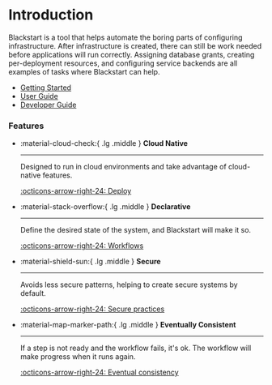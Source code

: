 # Introduction

Blackstart is a tool that helps automate the boring parts of configuring infrastructure. After
infrastructure is created, there can still be work needed before applications will run correctly.
Assigning database grants, creating per-deployment resources, and configuring service backends are
all examples of tasks where Blackstart can help.

<div class="mkdocs-hidden">
<ul>
  <li><a href="getting-started.md">Getting Started</a></li>
  <li><a href="user-guide/README.md">User Guide</a></li>
  <li><a href="developer-guide/README.md">Developer Guide</a></li>
</ul>
</div>

### Features

<!-- prettier-ignore-start -->

<div class="grid cards" markdown>

-   :material-cloud-check:{ .lg .middle } __Cloud Native__

    ---

    Designed to run in cloud environments and take advantage of cloud-native features.

    [:octicons-arrow-right-24: Deploy](user-guide/deploy.md)

-   :material-stack-overflow:{ .lg .middle } __Declarative__

    ---

    Define the desired state of the system, and Blackstart will make it so.

    [:octicons-arrow-right-24: Workflows](user-guide/workflows.md)

-   :material-shield-sun:{ .lg .middle } __Secure__

    ---

    Avoids less secure patterns, helping to create secure systems by default.

    [:octicons-arrow-right-24: Secure practices](user-guide/secure-practices.md)

-   :material-map-marker-path:{ .lg .middle } __Eventually Consistent__

    ---

    If a step is not ready and the workflow fails, it's ok. The workflow will make progress when it runs again.

    [:octicons-arrow-right-24: Eventual consistency](user-guide/eventual-consistency.md)

</div>

<!-- prettier-ignore-end -->
